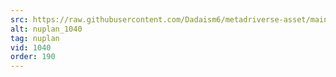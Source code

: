 ```yaml
---
src: https://raw.githubusercontent.com/Dadaism6/metadriverse-asset/main/script-nuplan-output-newcompressed/nuplan_1040.mp4
alt: nuplan_1040
tag: nuplan
vid: 1040
order: 190
---
```


